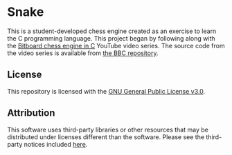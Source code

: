 # Snake
This is a student-developed chess engine created as an exercise to learn the C
programming language. This project began by following along with the
[Bitboard chess engine in C](https://youtu.be/QUNP-UjujBM) YouTube video
series. The source code from the video series is available from
[the BBC repository](https://github.com/maksimKorzh/bbc).
## License
This repository is licensed with the
[GNU General Public License v3.0](LICENSE.txt).
## Attribution
This software uses third-party libraries or other resources that may be
distributed under licenses different than the software. Please see the third-
party notices included [here](THIRD-PARTY-NOTICES.txt).
